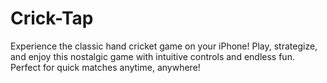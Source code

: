 # Crick-Tap
Experience the classic hand cricket game on your iPhone! Play, strategize, and enjoy this nostalgic game with intuitive controls and endless fun. Perfect for quick matches anytime, anywhere!
